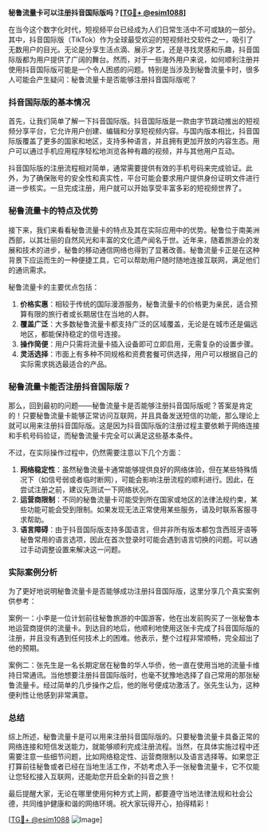**秘鲁流量卡可以注册抖音国际版吗？[[TG💪+ @esim1088](https://t.me/s/esim1088)]**

在当今这个数字化时代，短视频平台已经成为人们日常生活中不可或缺的一部分。其中，抖音国际版（TikTok）作为全球最受欢迎的短视频社交软件之一，吸引了无数用户的目光。无论是分享生活点滴、展示才艺，还是寻找灵感和乐趣，抖音国际版都为用户提供了广阔的舞台。然而，对于一些海外用户来说，如何顺利注册并使用抖音国际版可能是一个令人困惑的问题。特别是当涉及到秘鲁流量卡时，很多人可能会产生疑问：秘鲁流量卡是否能够注册抖音国际版呢？

### 抖音国际版的基本情况

首先，让我们简单了解一下抖音国际版。抖音国际版是一款由字节跳动推出的短视频分享平台，它允许用户创建、编辑和分享短视频内容。与国内版本相比，抖音国际版覆盖了更多的国家和地区，支持多种语言，并且拥有更加开放的内容生态。用户可以通过手机应用程序轻松地浏览各种有趣的视频，并与其他用户互动。

抖音国际版的注册流程相对简单，通常需要提供有效的手机号码来完成验证。此外，为了确保账号的安全性和真实性，平台可能会要求用户提供身份证明文件进行进一步核实。一旦完成注册，用户就可以开始享受丰富多彩的短视频世界了。

### 秘鲁流量卡的特点及优势

接下来，我们来看看秘鲁流量卡的特点及其在实际应用中的优势。秘鲁位于南美洲西部，以其壮丽的自然风光和丰富的文化遗产闻名于世。近年来，随着旅游业的发展和技术的进步，秘鲁的移动通信网络也得到了显著改善。秘鲁流量卡正是在这种背景下应运而生的一种便捷工具，它可以帮助用户随时随地连接互联网，满足他们的通讯需求。

秘鲁流量卡的主要优点包括：

1. **价格实惠**：相较于传统的国际漫游服务，秘鲁流量卡的价格更为亲民，适合预算有限的旅行者或长期居住在当地的人群。
2. **覆盖广泛**：大多数秘鲁流量卡都支持广泛的区域覆盖，无论是在城市还是偏远地区，都能保持稳定的信号连接。
3. **操作简便**：用户只需将流量卡插入设备即可立即启用，无需复杂的设置步骤。
4. **灵活选择**：市面上有多种不同规格和资费套餐可供选择，用户可以根据自己的实际需求挑选最适合的产品。

### 秘鲁流量卡能否注册抖音国际版？

那么，回到最初的问题——秘鲁流量卡是否能够注册抖音国际版呢？答案是肯定的！只要秘鲁流量卡能够正常访问互联网，并且具备发送短信的功能，那么理论上就可以用来注册抖音国际版。这是因为抖音国际版的注册过程主要依赖于网络连接和手机号码验证，而秘鲁流量卡完全可以满足这些基本条件。

不过，在实际操作过程中，仍然需要注意以下几个方面：

1. **网络稳定性**：虽然秘鲁流量卡通常能够提供良好的网络体验，但在某些特殊情况下（如信号弱或者临时断网），可能会影响注册流程的顺利进行。因此，在尝试注册之前，建议先测试一下网络状况。
2. **运营商限制**：不同的秘鲁流量卡可能受到所在国家或地区的法律法规约束，某些功能可能会受到限制。如果发现无法正常使用某些服务，请及时联系客服寻求帮助。
3. **语言障碍**：由于抖音国际版支持多国语言，但并非所有版本都包含西班牙语等秘鲁常用的语言选项，因此在首次登录时可能会遇到语言切换的问题。可以通过手动调整设置来解决这一问题。

### 实际案例分析

为了更好地说明秘鲁流量卡是否能够成功注册抖音国际版，这里分享几个真实案例供参考：

案例一：小李是一位计划前往秘鲁旅游的中国游客，他在出发前购买了一张秘鲁本地运营商提供的流量卡。到达目的地后，他顺利地使用这张卡完成了抖音国际版的注册，并且没有遇到任何技术上的困难。他表示，整个过程非常顺畅，完全超出了他的预期。

案例二：张先生是一名长期定居在秘鲁的华人华侨，他一直在使用当地的流量卡维持日常通讯。当他想要注册抖音国际版时，也毫不犹豫地选择了自己常用的那张秘鲁流量卡。经过简单的几步操作之后，他的账号便成功激活了。张先生认为，这种便利性让他感到非常满意。

### 总结

综上所述，秘鲁流量卡是可以用来注册抖音国际版的。只要秘鲁流量卡具备正常的网络连接和短信发送能力，就能够顺利完成注册流程。当然，在具体实施过程中还需要注意一些细节问题，比如网络稳定性、运营商限制以及语言选择等。如果您正打算前往秘鲁或者已经在当地生活工作，不妨考虑入手一张秘鲁流量卡，它不仅能让您轻松接入互联网，还能助您开启全新的抖音之旅！

最后提醒大家，无论在哪里使用何种方式上网，都要遵守当地法律法规和社会公德，共同维护健康和谐的网络环境。祝大家玩得开心，拍得精彩！

[[TG💪+ @esim1088](https://t.me/s/esim1088) ![Image](https://i.postimg.cc/4NQfJmqS/Snipaste-2025-05-13-00-14-12.png)]